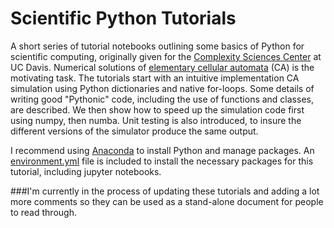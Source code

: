 Scientific Python Tutorials
===========================

A short series of tutorial notebooks outlining some basics of Python for scientific computing, originally given for the [Complexity Sciences Center](http://csc.ucdavis.edu/Welcome.html) at UC Davis. Numerical solutions of [elementary cellular automata](https://en.wikipedia.org/wiki/Elementary_cellular_automaton "Wikipedia Link") (CA) is the motivating task. The tutorials start with an intuitive implementation CA simulation using Python dictionaries and native for-loops. Some details of writing good "Pythonic" code, including the use of functions and classes, are described. We then show how to speed up the simulation code first using numpy, then numba. Unit testing is also introduced, to insure the different versions of the simulator produce the same output.

I recommend using [Anaconda](https://www.anaconda.com/distribution/) to install Python and manage packages. An [environment.yml](https://docs.conda.io/projects/conda/en/latest/user-guide/tasks/manage-environments.html#creating-an-environment-from-an-environment-yml-file) file is included to install the necessary packages for this tutorial, including jupyter notebooks. 

###I'm currently in the process of updating these tutorials and adding a lot more comments so they can be used as a stand-alone document for people to read through. 
